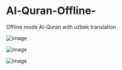 # Al-Quran-Offline-
Offline mode Al-Quran with uzbek translation

![image](https://user-images.githubusercontent.com/77285226/156925118-9c0ba8fd-6cc6-416d-a74b-46b2078e066e.png)

![image](https://user-images.githubusercontent.com/77285226/156925134-6188bfce-7cd5-4a6e-80d7-3ec36bf0a9e6.png)

![image](https://user-images.githubusercontent.com/77285226/156925150-4e76e803-12d8-4533-b971-5c034c634d2d.png)


